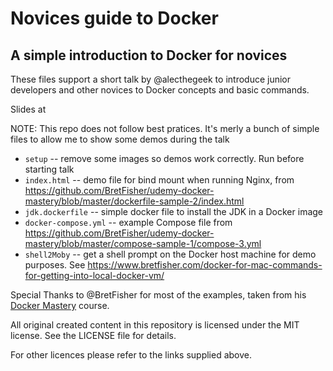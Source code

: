 # Novices guide to Docker
## A simple introduction to Docker for novices

These files support a short talk by @alecthegeek to introduce junior developers
and other novices to Docker concepts and basic commands.

Slides at 


NOTE: This repo does not follow best pratices. It's merly a bunch of simple
files to allow me to show some demos during the talk

* `setup` -- remove some images so demos work correctly. Run before starting talk
* `index.html` -- demo file for bind mount when running Nginx, from https://github.com/BretFisher/udemy-docker-mastery/blob/master/dockerfile-sample-2/index.html
* `jdk.dockerfile` -- simple docker file to install the JDK in a Docker image
* `docker-compose.yml` -- example Compose file from https://github.com/BretFisher/udemy-docker-mastery/blob/master/compose-sample-1/compose-3.yml
* `shell2Moby` -- get a shell prompt on the Docker host machine for demo purposes. See https://www.bretfisher.com/docker-for-mac-commands-for-getting-into-local-docker-vm/

Special Thanks to @BretFisher for most of the examples, taken from his
[Docker Mastery](https://www.udemy.com/docker-mastery/?couponCode=2018DOCKERMASTERY301) course.

All original created content in this repository is licensed under the MIT license. See the LICENSE file
for details.

For other licences please refer to the links supplied above.

